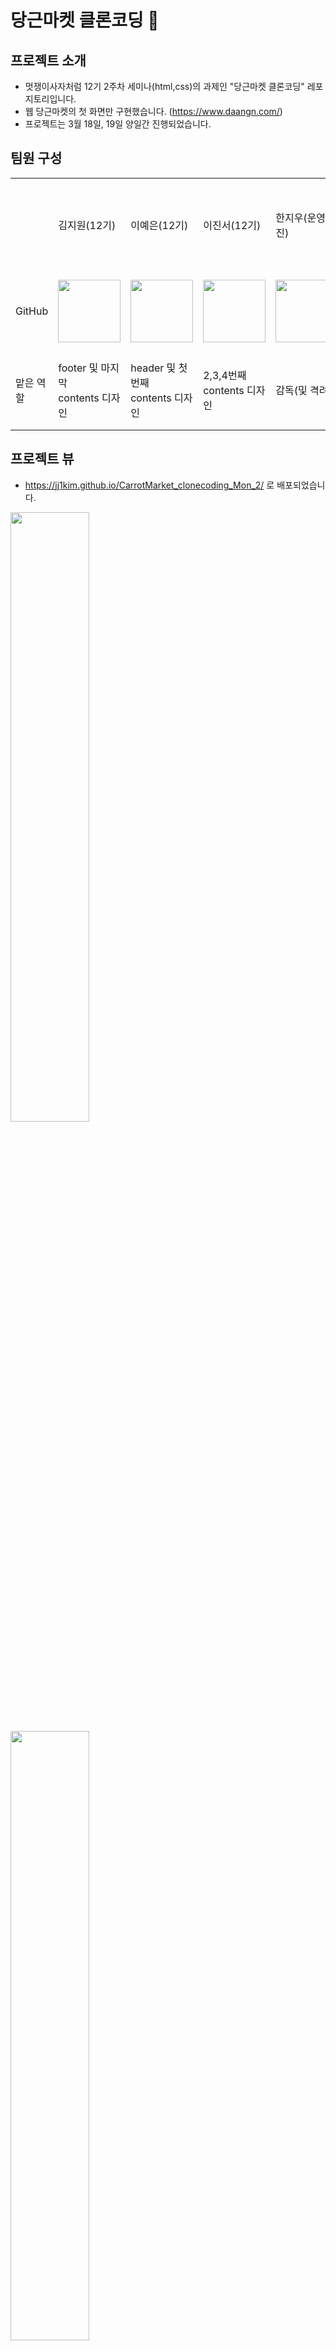 # 당근마켓 클론코딩 🥕
## 프로젝트 소개
- 멋쟁이사자처럼 12기 2주차 세미나(html,css)의 과제인 "당근마켓 클론코딩" 레포지토리입니다.
- 웹 당근마켓의 첫 화면만 구현했습니다. (https://www.daangn.com/)
- 프로젝트는 3월 18일, 19일 양일간 진행되었습니다. 
## 팀원 구성
<table>
  <tr>
    <td></td> 
    <td>김지원(12기)</td> 
    <td>이예은(12기)</td> 
    <td>이진서(12기)</td> 
    <td>한지우(운영진)</td> 
    <td>최동민(운영진)</td>
  </tr> 
  <tr> 
    <td>GitHub</td> 
    <td>
      <a href="https://github.com/jj1kim">
        <img src="https://avatars.githubusercontent.com/u/134778013?v=4" width="100">
      </a>
    </td> 
    <td>
      <a href="https://github.com/Yeeunleel">
        <img src="https://avatars.githubusercontent.com/u/132583101?v=4" width="100">
      </a>
    </td> 
    <td>
      <a href="https://github.com/JINSEO0201">
        <img src="https://avatars.githubusercontent.com/u/162309393?v=4" width="100">
      </a>
    </td> 
    <td>
      <a href="https://github.com/jiwoo-hanl">
        <img src="https://avatars.githubusercontent.com/u/127181345?v=4" width="100">
      </a>
    </td>
    <td>
      <span>아이디 모름</span>
    </td>
  </tr> 
  <tr> 
    <td>맡은 역할</td> 
    <td>footer 및 마지막 <br>contents 디자인</td> 
    <td>header 및 첫 번째 <br>contents 디자인</td> 
    <td>2,3,4번째 <br>contents 디자인</td> 
    <td>감독(및 격려)</td>
    <td>감독(및 격려)</td>
  </tr> 
</table>

## 프로젝트 뷰
- https://jj1kim.github.io/CarrotMarket_clonecoding_Mon_2/ 로 배포되었습니다.
<img src = "https://github.com/jj1kim/CarrotMarket_clonecoding_Mon_2/assets/134778013/e8518468-6c40-4712-9574-e28f6d6626df" width = "50%">
<img src = "https://github.com/jj1kim/CarrotMarket_clonecoding_Mon_2/assets/134778013/2b029843-c156-4d97-9fd6-7aa59567c919" width = "50%">
<img src = "https://github.com/jj1kim/CarrotMarket_clonecoding_Mon_2/assets/134778013/c7a07790-1040-46f7-9ebf-47929c2edfc1" width = "50%">
